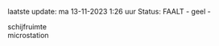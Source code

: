 laatste update: 
ma 13-11-2023  1:26   uur 
Status: FAALT - geel - 
<div class="service Y">schijfruimte</div><div class="service R">microstation</div>